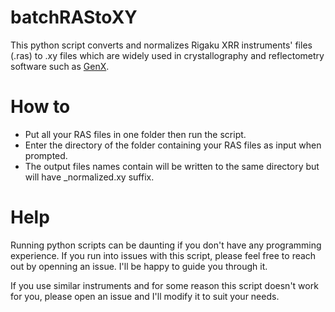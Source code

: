 # batchRAStoXY

This python script converts and normalizes Rigaku XRR instruments' files (.ras) to .xy files which are widely used in crystallography and reflectometry software such as [GenX](https://genx.sourceforge.io/).

# How to

- Put all your RAS files in one folder then run the script.
- Enter the directory of the folder containing your RAS files as input when prompted.
- The output files names contain will be written to the same directory but will have _normalized.xy suffix.

# Help

Running python scripts can be daunting if you don't have any programming experience. If you run into issues with this script, please feel free to reach out by openning an issue. I'll be happy to guide you through it.

If you use similar instruments and for some reason this script doesn't work for you, please open an issue and I'll modify it to suit your needs.
